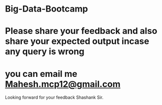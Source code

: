 # Big-Data-Bootcamp

# Please share your feedback and also share your expected output incase any query is wrong

# you can email me Mahesh.mcp12@gmail.com

Looking forward for your feedback Shashank Sir.
